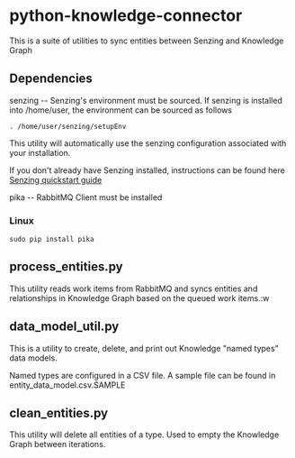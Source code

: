 # python-knowledge-connector

This is a suite of utilities to sync entities between Senzing and Knowledge Graph

## Dependencies
senzing -- Senzing's environment must be sourced.  If senzing is installed into /home/user, the environment can be sourced as follows
```
. /home/user/senzing/setupEnv
```

This utility will automatically use the senzing configuration associated with your installation.

If you don't already have Senzing installed, instructions can be found here [Senzing quickstart guide](https://senzing.zendesk.com/hc/en-us/articles/115002408867-Quickstart-Guide)

pika -- RabbitMQ Client must be installed

### Linux
```
sudo pip install pika
```

## process_entities.py

This utility reads work items from RabbitMQ and syncs entities and relationships in Knowledge Graph based on the queued work items.:w

## data_model_util.py

This is a utility to create, delete, and print out Knowledge "named types" data models.  

Named types are configured in a CSV file.  A sample file can be found in entity_data_model.csv.SAMPLE

## clean_entities.py

This utility will delete all entities of a type.  Used to empty the Knowledge Graph between iterations.

